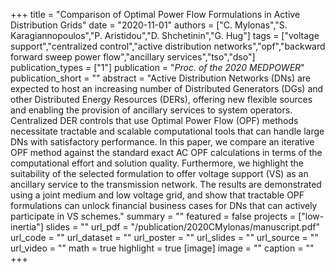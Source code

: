 +++
title = "Comparison of Optimal Power Flow Formulations in Active Distribution Grids"
date = "2020-11-01"
authors = ["C. Mylonas","S. Karagiannopoulos","P. Aristidou","D. Shchetinin","G. Hug"]
tags = ["voltage support","centralized control","active distribution networks","opf","backward forward sweep power flow","ancillary services","tso","dso"]
publication_types = ["1"]
publication = "_Proc. of the 2020 MEDPOWER_"
publication_short = ""
abstract = "Active Distribution Networks (DNs) are expected to host an increasing number of Distributed Generators (DGs) and other Distributed Energy Resources (DERs), offering new flexible sources and enabling the provision of ancillary services to system operators. Centralized DER controls that use Optimal Power Flow (OPF) methods necessitate tractable and scalable computational tools that can handle large DNs with satisfactory performance. In this paper, we compare an iterative OPF method against the standard exact AC OPF calculations in terms of the computational effort and solution quality. Furthermore, we highlight the suitability of the selected formulation to offer voltage support (VS) as an ancillary service to the transmission network. The results are demonstrated using a joint medium and low voltage grid, and show that tractable OPF formulations can unlock financial business cases for DNs that can actively participate in VS schemes."
summary = ""
featured = false
projects = ["low-inertia"]
slides = ""
url_pdf = "/publication/2020CMylonas/manuscript.pdf"
url_code = ""
url_dataset = ""
url_poster = ""
url_slides = ""
url_source = ""
url_video = ""
math = true
highlight = true
[image]
image = ""
caption = ""
+++

